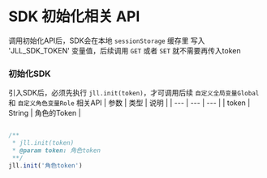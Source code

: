 # SDK 初始化相关 API
调用初始化API后，SDK会在本地 `sessionStorage` 缓存里 写入 'JLL_SDK_TOKEN' 变量值，后续调用 `GET` 或者 `SET` 就不需要再传入token


### 初始化SDK
引入SDK后，必须先执行 `jll.init(token)`，才可调用后续 `自定义全局变量Global` 和 `自定义角色变量Role` 相关API
| 参数 | 类型 | 说明 |
| --- | --- | --- |
| token | String | 角色的Token |
``` javascript

/**
 * jll.init(token)
 * @param token: 角色token
 **/
jll.init('角色token')
```
